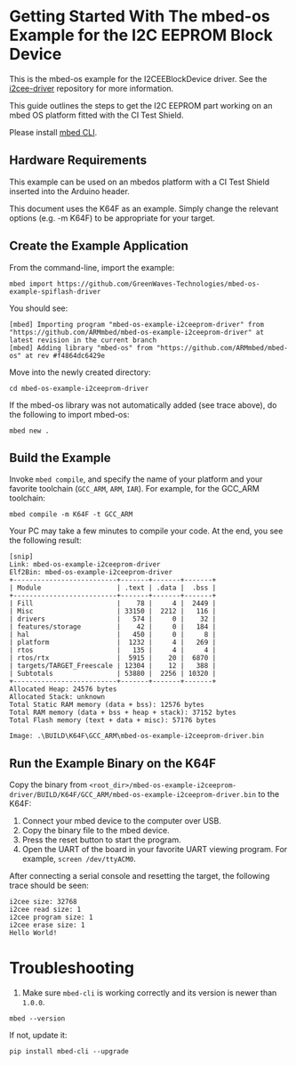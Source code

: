 # Getting Started With The mbed-os Example for the I2C EEPROM Block Device 

This is the mbed-os example for the I2CEEBlockDevice driver. 
See the [i2cee-driver](https://github.com/GreenWaves-Technologies/i2cee-driver) repository for more information.

This guide outlines the steps to get the I2C EEPROM part working on an mbed OS platform fitted with the CI Test Shield.

Please install [mbed CLI](https://github.com/ARMmbed/mbed-cli#installing-mbed-cli).

## Hardware Requirements

This example can be used on an mbedos platform with a CI Test Shield inserted into the Arduino header.

This document uses the K64F as an example. Simply change the relevant options (e.g. -m K64F) to be appropriate for your target.

## Create the Example Application

From the command-line, import the example:

```
mbed import https://github.com/GreenWaves-Technologies/mbed-os-example-spiflash-driver
```

You should see: 

	[mbed] Importing program "mbed-os-example-i2ceeprom-driver" from "https://github.com/ARMmbed/mbed-os-example-i2ceeprom-driver" at latest revision in the current branch
	[mbed] Adding library "mbed-os" from "https://github.com/ARMmbed/mbed-os" at rev #f4864dc6429e

Move into the newly created directory:

```
cd mbed-os-example-i2ceeprom-driver
```
	
If the mbed-os library was not automatically added (see trace above), do the following to import mbed-os:

```
mbed new .
```

## Build the Example

Invoke `mbed compile`, and specify the name of your platform and your favorite toolchain (`GCC_ARM`, `ARM`, `IAR`). For example, for the GCC_ARM toolchain:

```
mbed compile -m K64F -t GCC_ARM
```

Your PC may take a few minutes to compile your code. At the end, you see the following result:

	[snip]
	Link: mbed-os-example-i2ceeprom-driver
	Elf2Bin: mbed-os-example-i2ceeprom-driver
	+--------------------------+-------+-------+-------+
	| Module                   | .text | .data |  .bss |
	+--------------------------+-------+-------+-------+
	| Fill                     |    78 |     4 |  2449 |
	| Misc                     | 33150 |  2212 |   116 |
	| drivers                  |   574 |     0 |    32 |
	| features/storage         |    42 |     0 |   184 |
	| hal                      |   450 |     0 |     8 |
	| platform                 |  1232 |     4 |   269 |
	| rtos                     |   135 |     4 |     4 |
	| rtos/rtx                 |  5915 |    20 |  6870 |
	| targets/TARGET_Freescale | 12304 |    12 |   388 |
	| Subtotals                | 53880 |  2256 | 10320 |
	+--------------------------+-------+-------+-------+
	Allocated Heap: 24576 bytes
	Allocated Stack: unknown
	Total Static RAM memory (data + bss): 12576 bytes
	Total RAM memory (data + bss + heap + stack): 37152 bytes
	Total Flash memory (text + data + misc): 57176 bytes
	
	Image: .\BUILD\K64F\GCC_ARM\mbed-os-example-i2ceeprom-driver.bin


## <a name="run-the-example-binary-on-the-k64f"></a> Run the Example Binary on the K64F 

Copy the binary from `<root_dir>/mbed-os-example-i2ceeprom-driver/BUILD/K64F/GCC_ARM/mbed-os-example-i2ceeprom-driver.bin` to the K64F:

1. Connect your mbed device to the computer over USB.
1. Copy the binary file to the mbed device.
1. Press the reset button to start the program.
1. Open the UART of the board in your favorite UART viewing program. For example, `screen /dev/ttyACM0`.

After connecting a serial console and resetting the target, the following trace should be seen:

	i2cee size: 32768
	i2cee read size: 1
	i2cee program size: 1
	i2cee erase size: 1
	Hello World!


# Troubleshooting

1. Make sure `mbed-cli` is working correctly and its version is newer than `1.0.0`.

 ```
 mbed --version
 ```

 If not, update it:

 ```
 pip install mbed-cli --upgrade
 ```
 

